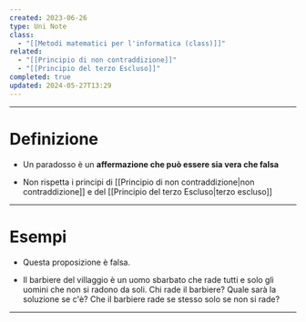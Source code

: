 ```yaml
---
created: 2023-06-26
type: Uni Note
class:
  - "[[Metodi matematici per l'informatica (class)]]"
related:
  - "[[Principio di non contraddizione]]"
  - "[[Principio del terzo Escluso]]"
completed: true
updated: 2024-05-27T13:29
---
```

---
# Definizione
- Un paradosso è un **affermazione che può essere sia vera che falsa**

- Non rispetta i principi di [[Principio di non contraddizione|non contraddizione]] e del [[Principio del terzo Escluso|terzo escluso]]

---
# Esempi
- Questa proposizione è falsa. 

- Il barbiere del villaggio è un uomo sbarbato che rade tutti e solo gli uomini che non si radono da soli. Chi rade il barbiere?  Quale sarà la soluzione se c'è? Che il barbiere rade se stesso solo se non si rade?

---